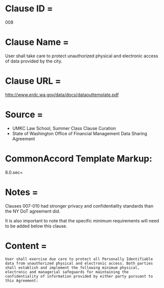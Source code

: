 # Clause ID = 
008

# Clause Name = 
User shall take care to protect unauthorized physical and electronic access of data provided by the city.

# Clause URL = 
http://www.erdc.wa.gov/data/docs/dataouttemplate.pdf

# Source = 
* UMKC Law School, Summer Class Clause Curation
* State of Washington Office of Financial Management Data Sharing Agreement

# CommonAccord Template Markup:   
8.0.sec=

# Notes = 
Clauses 007-010 had stronger privacy and confidentiality standards than the NY DoT agreement did.

It is also important to note that the specific minimum requirements will need to be added below this clause.

# Content = 
	User shall exercise due care to protect all Personally Identifiable data from unauthorized physical and electronic access. Both parties shall establish and implement the following minimum physical, electronic and managerial safeguards for maintaining the confidentiality of information provided by either party pursuant to this Agreement:
